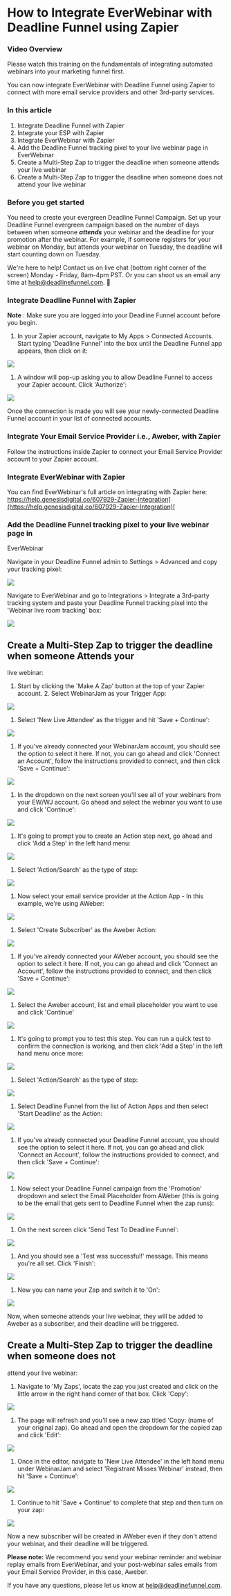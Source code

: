 # How to Integrate EverWebinar with Deadline Funnel using Zapier

### Video Overview

Please watch this training on the fundamentals of integrating automated webinars into your marketing funnel first.

You can now integrate EverWebinar with Deadline Funnel using Zapier to connect with more email service providers and other 3rd-party services.

### In this article

1. Integrate Deadline Funnel with Zapier
2. Integrate your ESP with Zapier
3. Integrate EverWebinar with Zapier
4. Add the Deadline Funnel tracking pixel to your live webinar page in EverWebinar
5. Create a Multi-Step Zap to trigger the deadline when someone attends your live webinar
6. Create a Multi-Step Zap to trigger the deadline when someone does not attend your live webinar

### Before you get started

You need to create your evergreen Deadline Funnel Campaign. Set up your Deadline Funnel evergreen campaign based on the number of days between when someone _**attends**_ your webinar and the deadline for your promotion after the webinar. For example, if someone registers for your webinar on Monday, but attends your webinar on Tuesday, the deadline will start counting down on Tuesday.

We're here to help! Contact us on live chat \(bottom right corner of the screen\) Monday - Friday, 8am-4pm PST. Or you can shoot us an email any time at help@deadlinefunnel.com. 🙂

### Integrate Deadline Funnel with Zapier

**Note** : Make sure you are logged into your Deadline Funnel account before you begin.

1. In your Zapier account, navigate to My Apps &gt; Connected Accounts. Start typing 'Deadline Funnel' into the box until the Deadline Funnel app appears, then click on it:

![](https://s3.amazonaws.com/helpscout.net/docs/assets/53974d6ce4b0c76107b109d1/images/5d02cf2104286318cac440d8/file-sBm13beJNp.png)

1. A window will pop-up asking you to allow Deadline Funnel to access your Zapier account. Click 'Authorize':

![](https://s3.amazonaws.com/helpscout.net/docs/assets/53974d6ce4b0c76107b109d1/images/5d02cf9804286318cac440db/file-7C1qbfZLvy.png)

Once the connection is made you will see your newly-connected Deadline Funnel account in your list of connected accounts.

### Integrate Your Email Service Provider i.e., Aweber, with Zapier

Follow the instructions inside Zapier to connect your Email Service Provider account to your Zapier account.

### Integrate EverWebinar with Zapier

You can find EverWebinar's full article on integrating with Zapier here: [https://help.genesisdigital.co/607929-Zapier-Integration](https://help.genesisdigital.co/607929-Zapier-Integration)[    
](https://help.genesisdigital.co/607929-Zapier-Integration)

### Add the Deadline Funnel tracking pixel to your live webinar page in

EverWebinar

Navigate in your Deadline Funnel admin to Settings &gt; Advanced and copy your tracking pixel:

![](https://s3.amazonaws.com/helpscout.net/docs/assets/53974d6ce4b0c76107b109d1/images/5e4edeb004286364bc95a569/file-wTa0Fdwodn.jpg)

Navigate to EverWebinar and go to Integrations &gt; Integrate a 3rd-party tracking system and paste your Deadline Funnel tracking pixel into the 'Webinar live room tracking' box:

![](https://s3.amazonaws.com/helpscout.net/docs/assets/53974d6ce4b0c76107b109d1/images/5e4edec504286364bc95a56d/file-78LoyOW7S9.jpg)

## Create a Multi-Step Zap to trigger the deadline when someone Attends your

live webinar:

1. Start by clicking the 'Make A Zap' button at the top of your Zapier account. 2. Select WebinarJam as your Trigger App:

![](https://s3.amazonaws.com/helpscout.net/docs/assets/53974d6ce4b0c76107b109d1/images/5d02d18b04286318cac440f7/file-qqPPYNHvSC.png)

1. Select 'New Live Attendee' as the trigger and hit 'Save + Continue':

![](https://s3.amazonaws.com/helpscout.net/docs/assets/53974d6ce4b0c76107b109d1/images/5d02d5a02c7d3a1cad5b5c5b/file-0fXWMQNsl2.png)

1. If you've already connected your WebinarJam account, you should see the option to select it here. If not, you can go ahead and click 'Connect an Account', follow the instructions provided to connect, and then click 'Save + Continue':

![](https://s3.amazonaws.com/helpscout.net/docs/assets/53974d6ce4b0c76107b109d1/images/5d02d5ae04286318cac44131/file-LAGtUIj1T1.png)

1. In the dropdown on the next screen you'll see all of your webinars from your EW/WJ account. Go ahead and select the webinar you want to use and click 'Continue':

![](https://s3.amazonaws.com/helpscout.net/docs/assets/53974d6ce4b0c76107b109d1/images/5d02d5ba2c7d3a1cad5b5c5e/file-dJIfUebMRK.png)

1. It's going to prompt you to create an Action step next, go ahead and click 'Add a Step' in the left hand menu:

![](https://s3.amazonaws.com/helpscout.net/docs/assets/53974d6ce4b0c76107b109d1/images/5d02d5cc2c7d3a1cad5b5c5f/file-DOQ9raYQDF.png)

1. Select 'Action/Search' as the type of step:

![](https://s3.amazonaws.com/helpscout.net/docs/assets/53974d6ce4b0c76107b109d1/images/5d02d5d704286318cac44132/file-eZdDhgq1kQ.png)

1. Now select your email service provider at the Action App - In this example, we're using AWeber:

![](https://s3.amazonaws.com/helpscout.net/docs/assets/53974d6ce4b0c76107b109d1/images/5d02d5f104286318cac44134/file-zDLzJULWXw.png)

1. Select 'Create Subscriber' as the Aweber Action:

![](https://s3.amazonaws.com/helpscout.net/docs/assets/53974d6ce4b0c76107b109d1/images/5d02d62604286318cac44135/file-o0D7Ly5Vdo.png)

1. If you've already connected your AWeber account, you should see the option to select it here. If not, you can go ahead and click 'Connect an Account', follow the instructions provided to connect, and then click 'Save + Continue':

![](https://s3.amazonaws.com/helpscout.net/docs/assets/53974d6ce4b0c76107b109d1/images/5d02d74404286318cac44144/file-J5UdcvyXJF.png)

1. Select the Aweber account, list and email placeholder you want to use and click 'Continue'

![](https://s3.amazonaws.com/helpscout.net/docs/assets/53974d6ce4b0c76107b109d1/images/5d02d7542c7d3a1cad5b5c68/file-ca5P51hqSD.png)

1. It's going to prompt you to test this step. You can run a quick test to confirm the connection is working, and then click 'Add a Step' in the left hand menu once more:

![](https://s3.amazonaws.com/helpscout.net/docs/assets/53974d6ce4b0c76107b109d1/images/5d02d75e04286318cac44145/file-gl3mec6Qum.png)

1. Select 'Action/Search' as the type of step:

![](https://s3.amazonaws.com/helpscout.net/docs/assets/53974d6ce4b0c76107b109d1/images/5d02d76e2c7d3a1cad5b5c6a/file-hWwHDaJw47.png)

1. Select Deadline Funnel from the list of Action Apps and then select 'Start Deadline' as the Action:

![](https://s3.amazonaws.com/helpscout.net/docs/assets/53974d6ce4b0c76107b109d1/images/5d02d7782c7d3a1cad5b5c6b/file-bkxhkouOUG.png)

1. If you've already connected your Deadline Funnel account, you should see the option to select it here. If not, you can go ahead and click 'Connect an Account', follow the instructions provided to connect, and then click 'Save + Continue':

![](https://s3.amazonaws.com/helpscout.net/docs/assets/53974d6ce4b0c76107b109d1/images/5d02d7982c7d3a1cad5b5c6e/file-SVmulCOM5I.png)

1. Now select your Deadline Funnel campaign from the 'Promotion' dropdown and select the Email Placeholder from AWeber \(this is going to be the email that gets sent to Deadline Funnel when the zap runs\):

![](https://s3.amazonaws.com/helpscout.net/docs/assets/53974d6ce4b0c76107b109d1/images/5d02d7a32c7d3a1cad5b5c6f/file-1ox11vXWXv.png)

1. On the next screen click 'Send Test To Deadline Funnel':

![](https://s3.amazonaws.com/helpscout.net/docs/assets/53974d6ce4b0c76107b109d1/images/5d02d7ab04286318cac4414b/file-WEi5YjztY0.png)

1. And you should see a 'Test was successful!' message. This means you're all set. Click 'Finish':

![](https://s3.amazonaws.com/helpscout.net/docs/assets/53974d6ce4b0c76107b109d1/images/5d02d7b62c7d3a1cad5b5c72/file-XAxOVAwWhA.png)

1. Now you can name your Zap and switch it to 'On':

![](https://s3.amazonaws.com/helpscout.net/docs/assets/53974d6ce4b0c76107b109d1/images/5d02d7c204286318cac4414f/file-W2j3ZjxzVY.png)

Now, when someone attends your live webinar, they will be added to Aweber as a subscriber, and their deadline will be triggered.

## Create a Multi-Step Zap to trigger the deadline when someone does not

attend your live webinar:

1. Navigate to 'My Zaps', locate the zap you just created and click on the little arrow in the right hand corner of that box. Click 'Copy':

![](https://s3.amazonaws.com/helpscout.net/docs/assets/53974d6ce4b0c76107b109d1/images/5d02d8c804286318cac44157/file-qG1HCXmblU.png)

1. The page will refresh and you'll see a new zap titled 'Copy: \(name of your original zap\). Go ahead and open the dropdown for the copied zap and click 'Edit':

![](https://s3.amazonaws.com/helpscout.net/docs/assets/53974d6ce4b0c76107b109d1/images/5d02d8d22c7d3a1cad5b5c7f/file-N8PrWsCDoL.png)

1. Once in the editor, navigate to 'New Live Attendee' in the left hand menu under WebinarJam and select 'Registrant Misses Webinar' instead, then hit 'Save + Continue':

![](https://s3.amazonaws.com/helpscout.net/docs/assets/53974d6ce4b0c76107b109d1/images/5d02d8dc04286318cac44159/file-Bym04lmRlx.png)

1. Continue to hit 'Save + Continue' to complete that step and then turn on your zap:

![](https://s3.amazonaws.com/helpscout.net/docs/assets/53974d6ce4b0c76107b109d1/images/5d02d8e72c7d3a1cad5b5c80/file-GXhNLsqZ5y.png)

Now a new subscriber will be created in AWeber even if they don't attend your webinar, and their deadline will be triggered.

**Please note:** We recommend you send your webinar reminder and webinar replay emails from EverWebinar, and your post-webinar sales emails from your Email Service Provider, in this case, Aweber.

If you have any questions, please let us know at [help@deadlinefunnel.com](mailto:mailto:help@deadlinefunnel.com).

